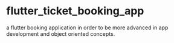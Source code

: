 # flutter_ticket_booking_app
a flutter booking application in order to be more advanced in app development and object oriented concepts.
